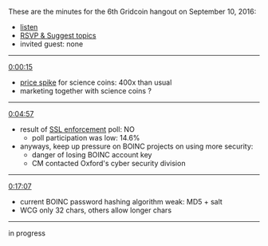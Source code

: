 These are the minutes for the 6th Gridcoin hangout on September 10, 2016:
* [listen](https://soundcloud.com/gridcoin-community-hangouts/6th-hangout)
* [RSVP & Suggest topics](https://steemit.com/gridcoin/@cm-steem/gridcoin-community-hangout-006-rsvp-and-suggest-topics)
* invited guest: none


***

[0:00:15](https://soundcloud.com/gridcoin-community-hangouts/6th-hangout#t=0:15)
* [price spike](https://i.imgur.com/sMGGGFg.png) for science coins: 400x than usual
* marketing together with science coins ?

***

[0:04:57](https://soundcloud.com/gridcoin-community-hangouts/6th-hangout#t=4:57)
* result of [SSL enforcement](https://steemit.com/boinc/@cm-steem/gridcoin-poll-should-ssl-encryption-be-mandatory-for-whitelisted-projects) poll: NO
  * poll participation was low: 14.6%
* anyways, keep up pressure on BOINC projects on using more security:
  * danger of losing BOINC account key
  * CM contacted Oxford's cyber security division

***

[0:17:07](https://soundcloud.com/gridcoin-community-hangouts/6th-hangout#t=17:07)
* current BOINC password hashing algorithm weak: MD5 + salt
* WCG only 32 chars, others allow longer chars

***

in progress
